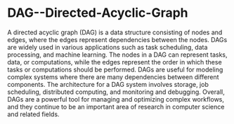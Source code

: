 # DAG--Directed-Acyclic-Graph

A directed acyclic graph (DAG) is a data structure consisting of nodes and edges, where the edges represent dependencies between the nodes. DAGs are widely used in various applications such as task scheduling, data processing, and machine learning. The nodes in a DAG can represent tasks, data, or computations, while the edges represent the order in which these tasks or computations should be performed. DAGs are useful for modeling complex systems where there are many dependencies between different components. The architecture for a DAG system involves storage, job scheduling, distributed computing, and monitoring and debugging. Overall, DAGs are a powerful tool for managing and optimizing complex workflows, and they continue to be an important area of research in computer science and related fields.
